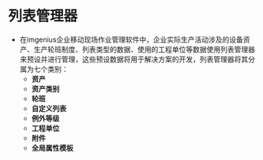 # 列表管理器

* 在imgenius企业移动现场作业管理软件中，企业实际生产活动涉及的设备资产、生产轮班制度、列表类型的数据、使用的工程单位等数据使用列表管理器来预设并进行管理，这些预设数据将用于解决方案的开发，列表管理器将其分属为七个类别：
  * **资产**
  * **资产类别**
  * **轮班**
  * **自定义列表**
  * **例外等级**
  * **工程单位**
  * **附件**
  * **全局属性模板**
